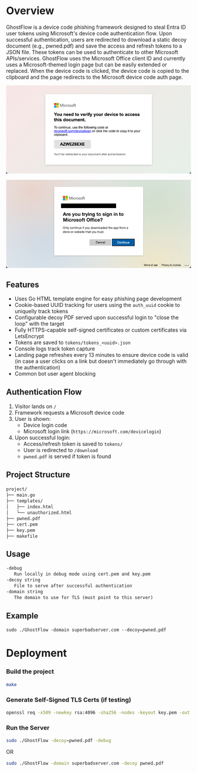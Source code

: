 # Overview

GhostFlow is a device code phishing framework designed to steal Entra ID user tokens using Microsoft's device code authentication flow. Upon successful authentication, users are redirected to download a static decoy document (e.g., pwned.pdf) and save the access and refresh tokens to a JSON file. These tokens can be used to authenticate to other Microsoft APIs/services. GhostFlow uses the Microsoft Office client ID and currently uses a Microsoft-themed login page but can be easily extended or replaced. When the device code is clicked, the device code is copied to the clipboard and the page redirects to the Microsoft device code auth page.

![alt text](https://github.com/D4rthMaulCop/GhostFlow/blob/main/img/poc.png)

![alt text](https://github.com/D4rthMaulCop/GhostFlow/blob/main/img/poc2.png)

## Features
- Uses Go HTML template engine for easy phishing page development
- Cookie-based UUID tracking for users using the `auth_uuid` cookie to uniquelly track tokens
- Configurable decoy PDF served upon successful login to "close the loop" with the target
- Fully HTTPS-capable self-signed certificates or custom certificates via LetsEncrypt
- Tokens are saved to `tokens/tokens_<uuid>.json`
- Console logs track token capture
- Landing page refreshes every 13 minutes to ensure device code is valid (in case a user clicks on a link but doesn't immediately go through with the authentication)
- Common bot user agent blocking

## Authentication Flow
1. Visitor lands on `/`
2. Framework requests a Microsoft device code
3. User is shown:
   - Device login code
   - Microsoft login link (`https://microsoft.com/devicelogin`)
4. Upon successful login:
   - Access/refresh token is saved to `tokens/`
   - User is redirected to `/download`
   - `pwned.pdf` is served if token is found

## Project Structure
```
project/
├── main.go
├── templates/
│   ├── index.html
│   └── unauthorized.html
├── pwned.pdf
├── cert.pem
├── key.pem
├── makefile
```

## Usage
```
-debug
   Run locally in debug mode using cert.pem and key.pem
-decoy string
   File to serve after successful authentication
-domain string
   The domain to use for TLS (must point to this server)
```

## Example
```
sudo ./GhostFlow -domain superbadserver.com --decoy=pwned.pdf
```

# Deployment 
### Build the project
```bash
make
```
### Generate Self-Signed TLS Certs (if testing)
```bash
openssl req -x509 -newkey rsa:4096 -sha256 -nodes -keyout key.pem -out cert.pem -days 365
```
### Run the Server

```bash
sudo ./GhostFlow -decoy=pwned.pdf -debug
```
OR 
```bash
sudo ./GhostFlow -domain superbadserver.com -decoy pwned.pdf
```
